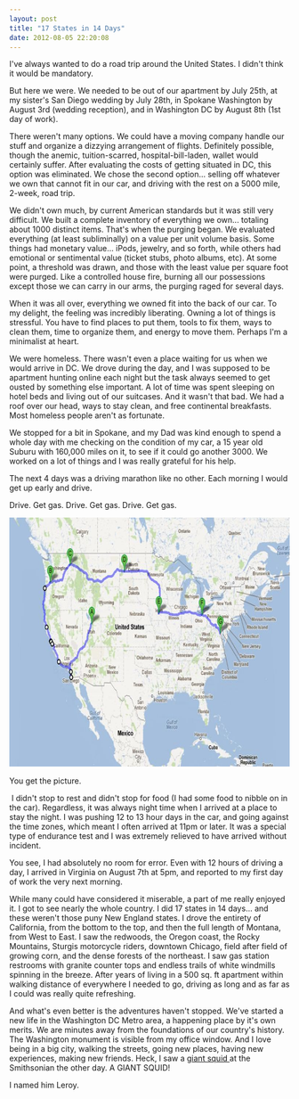 ```yaml
---
layout: post
title: "17 States in 14 Days"
date: 2012-08-05 22:20:08
---
```


I've always wanted to do a road trip around the United States. I didn't think it would be mandatory.

But here we were. We needed to be out of our apartment by July 25th, at my sister's San Diego wedding by July 28th, in Spokane Washington by August 3rd (wedding reception), and in Washington DC by August 8th (1st day of work).

There weren't many options. We could have a moving company handle our stuff and organize a dizzying arrangement of flights. Definitely possible, though the anemic, tuition-scarred, hospital-bill-laden, wallet would certainly suffer. After evaluating the costs of getting situated in DC, this option was eliminated. We chose the second option... selling off whatever we own that cannot fit in our car, and driving with the rest on a 5000 mile, 2-week, road trip.

We didn't own much, by current American standards but it was still very difficult. We built a complete inventory of everything we own... totaling about 1000 distinct items. That's when the purging began. We evaluated everything (at least subliminally) on a value per unit volume basis. Some things had monetary value... iPods, jewelry, and so forth, while others had emotional or sentimental value (ticket stubs, photo albums, etc). At some point, a threshold was drawn, and those with the least value per square foot were purged. Like a controlled house fire, burning all our possessions except those we can carry in our arms, the purging raged for several days.

When it was all over, everything we owned fit into the back of our car. To my delight, the feeling was incredibly liberating. Owning a lot of things is stressful. You have to find places to put them, tools to fix them, ways to clean them, time to organize them, and energy to move them. Perhaps I'm a minimalist at heart.

We were homeless. There wasn't even a place waiting for us when we would arrive in DC. We drove during the day, and I was supposed to be apartment hunting online each night but the task always seemed to get ousted by something else important. A lot of time was spent sleeping on hotel beds and living out of our suitcases. And it wasn't that bad. We had a roof over our head, ways to stay clean, and free continental breakfasts. Most homeless people aren't as fortunate.

We stopped for a bit in Spokane, and my Dad was kind enough to spend a whole day with me checking on the condition of my car, a 15 year old Suburu with 160,000 miles on it, to see if it could go another 3000. We worked on a lot of things and I was really grateful for his help.

The next 4 days was a driving marathon like no other. Each morning I would get up early and drive.

Drive. Get gas. Drive. Get gas. Drive. Get gas.

<img alt="A map of our trip across the US" src="/assets/images/US%20Trip.JPG" style="width: 765px; height: 447px;" />

You get the picture.

 I didn't stop to rest and didn't stop for food (I had some food to nibble on in the car). Regardless, it was always night time when I arrived at a place to stay the night. I was pushing 12 to 13 hour days in the car, and going against the time zones, which meant I often arrived at 11pm or later. It was a special type of endurance test and I was extremely relieved to have arrived without incident.

You see, I had absolutely no room for error. Even with 12 hours of driving a day, I arrived in Virginia on August 7th at 5pm, and reported to my first day of work the very next morning.

While many could have considered it miserable, a part of me really enjoyed it. I got to see nearly the whole country. I did 17 states in 14 days... and these weren't those puny New England states. I drove the entirety of California, from the bottom to the top, and then the full length of Montana, from West to East. I saw the redwoods, the Oregon coast, the Rocky Mountains, Sturgis motorcycle riders, downtown Chicago, field after field of growing corn, and the dense forests of the northeast. I saw gas station restrooms with granite counter tops and endless trails of white windmills spinning in the breeze. After years of living in a 500 sq. ft apartment within walking distance of everywhere I needed to go, driving as long and as far as I could was really quite refreshing.

And what's even better is the adventures haven't stopped. We've started a new life in the Washington DC Metro area, a happening place by it's own merits. We are minutes away from the foundations of our country's history. The Washington monument is visible from my office window. And I love being in a big city, walking the streets, going new places, having new experiences, making new friends. Heck, I saw a <a href="http://en.wikipedia.org/wiki/Giant_squid" target="_blank" title="The first photos of a living giant squid were taken in 2002. Thats how mysterious these guys are.">giant squid </a>at the Smithsonian the other day. A GIANT SQUID!

I named him Leroy.